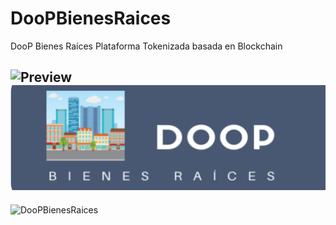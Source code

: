 # DooPBienesRaices
DooP Bienes Raíces Plataforma  Tokenizada basada en Blockchain

![Preview](https://github.com/alcamo93/DooPBienesRaices/main/DooPBRLogo.svg)
![Preview](https://github.com/alcamo93/DooPBienesRaices/blob/8acef77ebdcfe6a6b12c819d660c9442d6176892/DooPBRLogo.svg)
---

![DooPBienesRaices](http://173.214.169.14:3000/)
